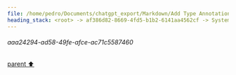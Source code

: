 ```yaml
---
file: /home/pedro/Documents/chatgpt_export/Markdown/Add Type Annotations to Meta.md
heading_stack: <root> -> af386d82-8669-4fd5-b1b2-6141aa4562cf -> System -> c2b49af7-74a2-4c92-a3e7-7d96aa50c9da -> System -> aaa24294-ad58-49fe-afce-ac71c5587460
---
```

###### aaa24294-ad58-49fe-afce-ac71c5587460
[parent ⬆️](#c2b49af7-74a2-4c92-a3e7-7d96aa50c9da)
